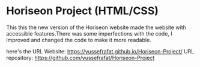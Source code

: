 # Horiseon Project (HTML/CSS)

This this the new version of the Horiseon website made the website with accessible features.There was some imperfections with the code, I improved and changed the code to make it more readable.

here's the URL Website: https://yussefrafat.github.io/Horiseon-Project/ 
URL repository: https://github.com/yussefrafat/Horiseon-Project
